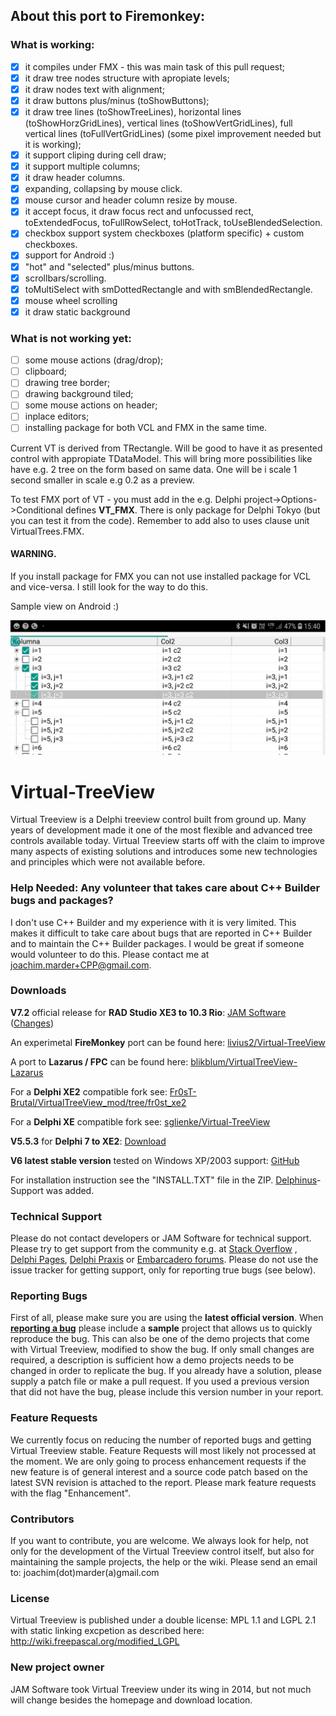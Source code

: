 ## About this port to Firemonkey:

### What is working:
- [x] it compiles under FMX - this was main task of this pull request;
- [x] it draw tree nodes structure with apropiate levels;
- [x] it draw nodes text with alignment;
- [x] it draw buttons plus/minus (toShowButtons);
- [x] it draw tree lines (toShowTreeLines), horizontal lines (toShowHorzGridLines), vertical lines (toShowVertGridLines), full vertical lines (toFullVertGridLines) (some pixel improvement needed but it is working);
- [x] it support cliping during cell draw;
- [x] it support multiple columns;
- [x] it draw header columns.
- [x] expanding, collapsing by mouse click.
- [x] mouse cursor and header column resize by mouse.
- [x] it accept focus, it draw focus rect and unfocussed rect, toExtendedFocus, toFullRowSelect, toHotTrack, toUseBlendedSelection.
- [x] checkbox support system checkboxes (platform specific) + custom checkboxes.
- [x] support for Android :)
- [x] "hot" and "selected" plus/minus buttons.
- [x] scrollbars/scrolling.
- [x] toMultiSelect with smDottedRectangle and with smBlendedRectangle.
- [x] mouse wheel scrolling
- [x] it draw static background

### What is not working yet:
- [ ] some mouse actions (drag/drop);
- [ ] clipboard;
- [ ] drawing tree border;
- [ ] drawing background tiled;
- [ ] some mouse actions on header;
- [ ] inplace editors;
- [ ] installing package for both VCL and FMX in the same time.

Current VT is derived from TRectangle.
Will be good to have it as presented control with appropiate TDataModel. 
This will bring more possibilities like have e.g. 2 tree on the form based on same data.
One will be i scale 1 second smaller in scale e.g 0.2 as a preview.

To test FMX port of VT - you must add in the e.g. Delphi project->Options->Conditional defines
**VT_FMX**. There is only package for Delphi Tokyo (but you can test it from the code).
Remember to add also to uses clause unit VirtualTrees.FMX.
#### WARNING. 
If you install package for FMX you can not use installed package for VCL and vice-versa.
I still look for the way to do this. 

Sample view on Android :)

![VT_Android](Screenshots/VT_Android_8_0.jpg)

# Virtual-TreeView
Virtual Treeview is a Delphi treeview control built from ground up. Many years of development made it one of the most flexible and advanced tree controls available today. Virtual Treeview starts off with the claim to improve many aspects of existing solutions and introduces some new technologies and principles which were not available before.

### Help Needed: Any volunteer that takes care about **C++ Builder** bugs and packages?
I don't use C++ Builder and my experience with it is very limited. This makes it difficult to take care about bugs that are reported in C++ Builder and to maintain the C++ Builder packages. I would be great if someone would volunteer to do this. Please contact me at joachim.marder+CPP@gmail.com.

### Downloads
**V7.2** official release for **RAD Studio XE3 to 10.3 Rio**: [JAM Software](https://www.jam-software.com/virtual-treeview/VirtualTreeView.zip) ([Changes](https://github.com/Virtual-TreeView/Virtual-TreeView/milestone/12?closed=1))

An experimetal **FireMonkey** port can be found here: [livius2/Virtual-TreeView](https://github.com/livius2/Virtual-TreeView)

A port to **Lazarus / FPC** can be found here: [blikblum/VirtualTreeView-Lazarus](https://github.com/blikblum/VirtualTreeView-Lazarus)

For a **Delphi XE2** compatible fork see: [Fr0sT-Brutal/VirtualTreeView_mod/tree/fr0st_xe2](https://github.com/Fr0sT-Brutal/VirtualTreeView_mod/tree/fr0st_xe2)

For a **Delphi XE** compatible fork see: [sglienke/Virtual-TreeView](https://github.com/sglienke/Virtual-TreeView)

**V5.5.3** for **Delphi 7 to XE2**: [Download](http://www.jam-software.com/virtual-treeview/VirtualTreeViewV5.5.3.zip)

**V6 latest stable version** tested on Windows XP/2003 support: [GitHub](https://github.com/Virtual-TreeView/Virtual-TreeView/archive/V6_stable.zip)

For installation instruction see the "INSTALL.TXT" file in the ZIP. [Delphinus](http://memnarch.bplaced.net/blog/2015/08/delphinus-packagemanager-for-delphi-xe-and-newer/)-Support was added.

### Technical Support
Please do not contact developers or JAM Software for technical support. Please try to get support from the community e.g. at [Stack Overflow](http://stackoverflow.com/search?q=%22virtual+treeview%22) , [Delphi Pages](http://www.delphipages.com/), [Delphi Praxis](http://www.delphipraxis.net/141465-virtual-treeview-tutorials-mit-beispielen.html) or [Embarcadero forums](https://forums.embarcadero.com/). Please do not use the issue tracker for getting support, only for reporting true bugs (see below).

### Reporting Bugs
First of all, please make sure you are using the **latest official version**. When **[reporting a bug](https://github.com/Virtual-TreeView/Virtual-TreeView/issues)** please include a **sample** project that allows us to quickly reproduce the bug. This can also be one of the demo projects that come with Virtual Treeview, modified to show the bug. If only small changes are required, a description is sufficient how a demo projects needs to be changed in order to replicate the bug. If you already have a solution, please supply a patch file or make a pull request. If you used a previous version that did not have the bug, please include this version number in your report.

### Feature Requests
We currently focus on reducing the number of reported bugs and getting Virtual Treeview stable. Feature Requests will most likely not processed at the moment. We are only going to process enhancement requests if the new feature is of general interest and a source code patch based on the latest SVN revision is attached to the report. Please mark feature requests with the flag "Enhancement".

### Contributors
If you want to contribute, you are welcome. We always look for help, not only for the development of the Virtual Treeview control itself, but also for maintaining the sample projects, the help or the wiki. Please send an email to: joachim(dot)marder(a)gmail.com

### License
Virtual Treeview is published under a double license: MPL 1.1 and LGPL 2.1 with static linking excpetion as described here: http://wiki.freepascal.org/modified_LGPL

### New project owner
JAM Software took Virtual Treeview under its wing in 2014, but not much will change besides the homepage and download location.
